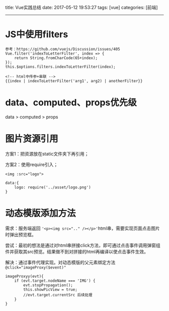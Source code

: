 title: Vue实践总结
date: 2017-05-12 19:53:27
tags: [vue]
categories: [前端]

---
# JS中使用filters
	参考：https://github.com/vuejs/Discussion/issues/405
	Vue.filter('indexToLetterFilter', index => {
		return String.fromCharCode(65+index);
	});
	this.$options.filters.indexToLetterFilter(index);

	<!-- html中传参+串联 -->
	{{index | indexToLetterFilter('arg1', arg2) | anotherFilter}}

# data、computed、props优先级
data > computed > props

# 图片资源引用
方案1：把资源放在static文件夹下再引用；

方案2：使用require引入；

	<img :src="logo">

	data:{
		logo: require('../asset/logo.png')
	}

# 动态模版添加方法
需求：服务端返回 `'<p><img src=".." /></p>'`html串，需要实现页面点击图片时弹出预览框。

尝试：最初的想法是通过对html串拼接click方法，即可通过点击事件调用弹窗组件并获取其src预览。结果做不到对拼接的html再编译以使点击事件生效。

解决：通过事件代理实现。对动态模版的父元素绑定方法`@click="imageProxy($event)"`

	imageProxyy(evt){
        if (evt.target.nodeName === 'IMG') {
            evt.stopPropagation();
            this.showPicView = true;
            //evt.target.currentSrc 后续处理
        }
    }